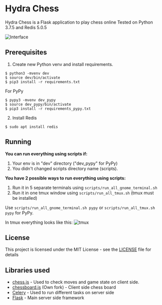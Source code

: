 # Hydra Chess

Hydra Chess is a Flask application to play chess online
Tested on Python 3.7.5 and Redis 5.0.5

![Interface](https://github.com/hashlib/hydraChess/blob/master/static/img/hydra_chess.png)

## Prerequisites

1. Create new Python venv and install requirements.
```
$ python3 -mvenv dev
$ source dev/bin/activate
$ pip3 install -r requirements.txt
```
For PyPy
```
$ pypy3 -mvenv dev_pypy
$ source dev_pypy/bin/activate
$ pip3 install -r requirements_pypy.txt
```

2. Install Redis
```
$ sudo apt install redis
```

## Running
**You can run everything using scripts if:**
1. Your env is in "dev" directory ("dev_pypy" for PyPy)
2. You didn't changed scripts directory name (scripts).

**You have 2 possible ways to run everything using scripts:**
1. Run it in 5 separate terminals using ```scripts/run_all_gnome_terminal.sh```
2. Run it in one tmux window using ```scripts/run_all_tmux.sh``` (tmux must be installed)

Use ```scripts/run_all_gnome_terminal.sh pypy``` or ```scripts/run_all_tmux.sh pypy``` for PyPy.

In tmux everything looks like this:
![tmux](https://user-images.githubusercontent.com/43320720/79076597-11313480-7d04-11ea-8d25-51568a28e69d.png)


## License

This project is licensed under the MIT License - see the [LICENSE](LICENSE) file for details

## Libraries used

* [chess.js](https://github.com/jhlywa/chess.js) - Used to check moves and game state on client side.
* [chessboard.js](https://github.com/hashlib/chessboardjs/) (Own fork) - Client side chess board
* [Celery](https://github.com/celery/celery) - Used to run different tasks on server side
* [Flask](https://github.com/pallets/flask) - Main server side framework
